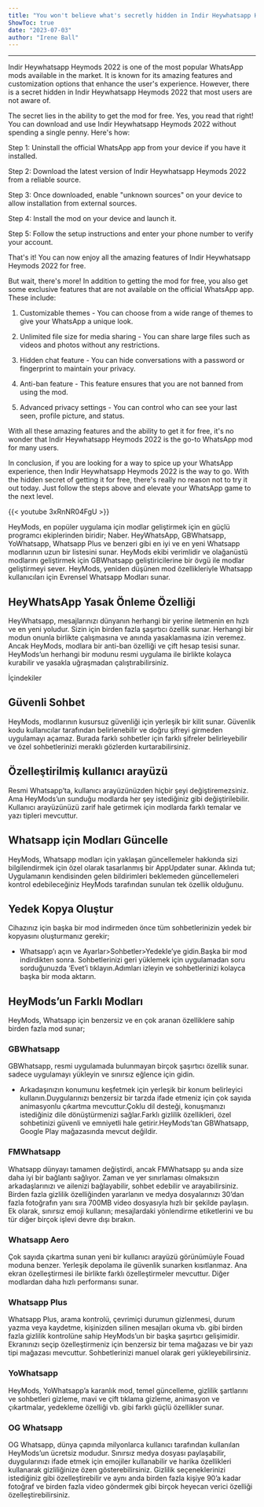```yaml
---
title: "You won't believe what's secretly hidden in Indir Heywhatsapp Heymods 2022 - Get it for FREE now!"
ShowToc: true 
date: "2023-07-03"
author: "Irene Ball"
---
```

*****
Indir Heywhatsapp Heymods 2022 is one of the most popular WhatsApp mods available in the market. It is known for its amazing features and customization options that enhance the user's experience. However, there is a secret hidden in Indir Heywhatsapp Heymods 2022 that most users are not aware of.

The secret lies in the ability to get the mod for free. Yes, you read that right! You can download and use Indir Heywhatsapp Heymods 2022 without spending a single penny. Here's how:

Step 1: Uninstall the official WhatsApp app from your device if you have it installed.

Step 2: Download the latest version of Indir Heywhatsapp Heymods 2022 from a reliable source.

Step 3: Once downloaded, enable "unknown sources" on your device to allow installation from external sources.

Step 4: Install the mod on your device and launch it.

Step 5: Follow the setup instructions and enter your phone number to verify your account.

That's it! You can now enjoy all the amazing features of Indir Heywhatsapp Heymods 2022 for free.

But wait, there's more! In addition to getting the mod for free, you also get some exclusive features that are not available on the official WhatsApp app. These include:

1. Customizable themes - You can choose from a wide range of themes to give your WhatsApp a unique look.

2. Unlimited file size for media sharing - You can share large files such as videos and photos without any restrictions.

3. Hidden chat feature - You can hide conversations with a password or fingerprint to maintain your privacy.

4. Anti-ban feature - This feature ensures that you are not banned from using the mod.

5. Advanced privacy settings - You can control who can see your last seen, profile picture, and status.

With all these amazing features and the ability to get it for free, it's no wonder that Indir Heywhatsapp Heymods 2022 is the go-to WhatsApp mod for many users.

In conclusion, if you are looking for a way to spice up your WhatsApp experience, then Indir Heywhatsapp Heymods 2022 is the way to go. With the hidden secret of getting it for free, there's really no reason not to try it out today. Just follow the steps above and elevate your WhatsApp game to the next level.

{{< youtube 3xRnNR04FgU >}} 



HeyMods, en popüler uygulama için modlar geliştirmek için en güçlü programcı ekiplerinden biridir; Naber. HeyWhatsApp, GBWhatsapp, YoWhatsapp, Whatsapp Plus ve benzeri gibi en iyi ve en yeni Whatsapp modlarının uzun bir listesini sunar. HeyMods ekibi verimlidir ve olağanüstü modlarını geliştirmek için GBWhatsapp geliştiricilerine bir övgü ile modlar geliştirmeyi sever. HeyMods, yeniden düşünen mod özellikleriyle Whatsapp kullanıcıları için Evrensel Whatsapp Modları sunar.
 
## HeyWhatsApp Yasak Önleme Özelliği
 
HeyWhatsapp, mesajlarınızı dünyanın herhangi bir yerine iletmenin en hızlı ve en yeni yoludur. Sizin için birden fazla şaşırtıcı özellik sunar. Herhangi bir modun onunla birlikte çalışmasına ve anında yasaklamasına izin veremez. Ancak HeyMods, modlara bir anti-ban özelliği ve çift hesap tesisi sunar. HeyMods’un herhangi bir modunu resmi uygulama ile birlikte kolayca kurabilir ve yasakla uğraşmadan çalıştırabilirsiniz.
 
İçindekiler
 
## Güvenli Sohbet
 
HeyMods, modlarının kusursuz güvenliği için yerleşik bir kilit sunar. Güvenlik kodu kullanıcılar tarafından belirlenebilir ve doğru şifreyi girmeden uygulamayı açamaz. Burada farklı sohbetler için farklı şifreler belirleyebilir ve özel sohbetlerinizi meraklı gözlerden kurtarabilirsiniz.
 
## Özelleştirilmiş kullanıcı arayüzü
 
Resmi Whatsapp’ta, kullanıcı arayüzünüzden hiçbir şeyi değiştiremezsiniz. Ama HeyMods’un sunduğu modlarda her şey istediğiniz gibi değiştirilebilir. Kullanıcı arayüzünüzü zarif hale getirmek için modlarda farklı temalar ve yazı tipleri mevcuttur.
 
## Whatsapp için Modları Güncelle
 
HeyMods, Whatsapp modları için yaklaşan güncellemeler hakkında sizi bilgilendirmek için özel olarak tasarlanmış bir AppUpdater sunar. Aklında tut; Uygulamanın kendisinden gelen bildirimleri beklemeden güncellemeleri kontrol edebileceğiniz HeyMods tarafından sunulan tek özellik olduğunu.
 
## Yedek Kopya Oluştur
 
Cihazınız için başka bir mod indirmeden önce tüm sohbetlerinizin yedek bir kopyasını oluşturmanız gerekir;
 
- Whatsapp’ı açın ve Ayarlar>Sohbetler>Yedekle’ye gidin.Başka bir mod indirdikten sonra. Sohbetlerinizi geri yüklemek için uygulamadan soru sorduğunuzda ‘Evet’i tıklayın.Adımları izleyin ve sohbetlerinizi kolayca başka bir moda aktarın.

 
## HeyMods’un Farklı Modları
 
HeyMods, Whatsapp için benzersiz ve en çok aranan özelliklere sahip birden fazla mod sunar;
 
### GBWhatsapp
 
GBWhatsapp, resmi uygulamada bulunmayan birçok şaşırtıcı özellik sunar. sadece uygulamayı yükleyin ve sınırsız eğlence için gidin.
 
- Arkadaşınızın konumunu keşfetmek için yerleşik bir konum belirleyici kullanın.Duygularınızı benzersiz bir tarzda ifade etmeniz için çok sayıda animasyonlu çıkartma mevcuttur.Çoklu dil desteği, konuşmanızı istediğiniz dile dönüştürmenizi sağlar.Farklı gizlilik özellikleri, özel sohbetinizi güvenli ve emniyetli hale getirir.HeyMods’tan GBWhatsapp, Google Play mağazasında mevcut değildir.

 
### FMWhatsapp
 
Whatsapp dünyayı tamamen değiştirdi, ancak FMWhatsapp şu anda size daha iyi bir bağlantı sağlıyor. Zaman ve yer sınırlaması olmaksızın arkadaşlarınızı ve ailenizi bağlayabilir, sohbet edebilir ve arayabilirsiniz. Birden fazla gizlilik özelliğinden yararlanın ve medya dosyalarınızı 30’dan fazla fotoğrafın yanı sıra 700MB video dosyasıyla hızlı bir şekilde paylaşın. Ek olarak, sınırsız emoji kullanın; mesajlardaki yönlendirme etiketlerini ve bu tür diğer birçok işlevi devre dışı bırakın.
 
### Whatsapp Aero
 
Çok sayıda çıkartma sunan yeni bir kullanıcı arayüzü görünümüyle Fouad moduna benzer. Yerleşik depolama ile güvenlik sunarken kısıtlanmaz. Ana ekran özelleştirmesi ile birlikte farklı özelleştirmeler mevcuttur. Diğer modlardan daha hızlı performansı sunar.
 
### Whatsapp Plus
 
Whatsapp Plus, arama kontrolü, çevrimiçi durumun gizlenmesi, durum yazma veya kaydetme, kişinizden silinen mesajları okuma vb. gibi birden fazla gizlilik kontrolüne sahip HeyMods’un bir başka şaşırtıcı gelişimidir. Ekranınızı seçip özelleştirmeniz için benzersiz bir tema mağazası ve bir yazı tipi mağazası mevcuttur. Sohbetlerinizi manuel olarak geri yükleyebilirsiniz.
 
### YoWhatsapp
 
HeyMods, YoWhatsapp’a karanlık mod, temel güncelleme, gizlilik şartlarını ve sohbetleri gizleme, mavi ve çift tıklama gizleme, animasyon ve çıkartmalar, yedekleme özelliği vb. gibi farklı güçlü özellikler sunar.
 
### OG Whatsapp
 
OG Whatsapp, dünya çapında milyonlarca kullanıcı tarafından kullanılan HeyMods’un ücretsiz modudur. Sınırsız medya dosyası paylaşabilir, duygularınızı ifade etmek için emojiler kullanabilir ve harika özellikleri kullanarak gizliliğinize özen gösterebilirsiniz. Gizlilik seçeneklerinizi istediğiniz gibi özelleştirebilir ve aynı anda birden fazla kişiye 90’a kadar fotoğraf ve birden fazla video göndermek gibi birçok heyecan verici özelliği özelleştirebilirsiniz.



